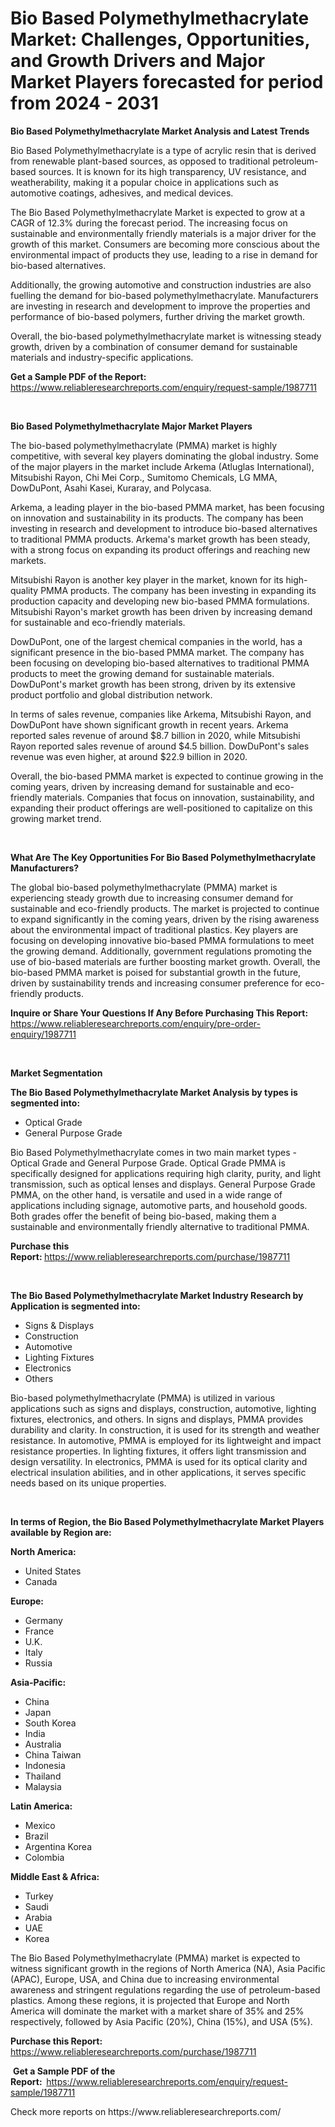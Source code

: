 <p><h1>Bio Based Polymethylmethacrylate Market: Challenges, Opportunities, and Growth Drivers and Major Market Players forecasted for period from 2024 - 2031</h1></p><p><strong>Bio Based Polymethylmethacrylate Market Analysis and Latest Trends</strong></p>
<p><p>Bio Based Polymethylmethacrylate is a type of acrylic resin that is derived from renewable plant-based sources, as opposed to traditional petroleum-based sources. It is known for its high transparency, UV resistance, and weatherability, making it a popular choice in applications such as automotive coatings, adhesives, and medical devices.</p><p>The Bio Based Polymethylmethacrylate Market is expected to grow at a CAGR of 12.3% during the forecast period. The increasing focus on sustainable and environmentally friendly materials is a major driver for the growth of this market. Consumers are becoming more conscious about the environmental impact of products they use, leading to a rise in demand for bio-based alternatives.</p><p>Additionally, the growing automotive and construction industries are also fuelling the demand for bio-based polymethylmethacrylate. Manufacturers are investing in research and development to improve the properties and performance of bio-based polymers, further driving the market growth.</p><p>Overall, the bio-based polymethylmethacrylate market is witnessing steady growth, driven by a combination of consumer demand for sustainable materials and industry-specific applications.</p></p>
<p><strong>Get a Sample PDF of the Report:&nbsp;</strong> <a href="https://www.reliableresearchreports.com/enquiry/request-sample/1987711">https://www.reliableresearchreports.com/enquiry/request-sample/1987711</a></p>
<p>&nbsp;</p>
<p><strong>Bio Based Polymethylmethacrylate Major Market Players</strong></p>
<p><p>The bio-based polymethylmethacrylate (PMMA) market is highly competitive, with several key players dominating the global industry. Some of the major players in the market include Arkema (Atluglas International), Mitsubishi Rayon, Chi Mei Corp., Sumitomo Chemicals, LG MMA, DowDuPont, Asahi Kasei, Kuraray, and Polycasa.</p><p>Arkema, a leading player in the bio-based PMMA market, has been focusing on innovation and sustainability in its products. The company has been investing in research and development to introduce bio-based alternatives to traditional PMMA products. Arkema's market growth has been steady, with a strong focus on expanding its product offerings and reaching new markets.</p><p>Mitsubishi Rayon is another key player in the market, known for its high-quality PMMA products. The company has been investing in expanding its production capacity and developing new bio-based PMMA formulations. Mitsubishi Rayon's market growth has been driven by increasing demand for sustainable and eco-friendly materials.</p><p>DowDuPont, one of the largest chemical companies in the world, has a significant presence in the bio-based PMMA market. The company has been focusing on developing bio-based alternatives to traditional PMMA products to meet the growing demand for sustainable materials. DowDuPont's market growth has been strong, driven by its extensive product portfolio and global distribution network.</p><p>In terms of sales revenue, companies like Arkema, Mitsubishi Rayon, and DowDuPont have shown significant growth in recent years. Arkema reported sales revenue of around $8.7 billion in 2020, while Mitsubishi Rayon reported sales revenue of around $4.5 billion. DowDuPont's sales revenue was even higher, at around $22.9 billion in 2020.</p><p>Overall, the bio-based PMMA market is expected to continue growing in the coming years, driven by increasing demand for sustainable and eco-friendly materials. Companies that focus on innovation, sustainability, and expanding their product offerings are well-positioned to capitalize on this growing market trend.</p></p>
<p>&nbsp;</p>
<p><strong>What Are The Key Opportunities For Bio Based Polymethylmethacrylate Manufacturers?</strong></p>
<p><p>The global bio-based polymethylmethacrylate (PMMA) market is experiencing steady growth due to increasing consumer demand for sustainable and eco-friendly products. The market is projected to continue to expand significantly in the coming years, driven by the rising awareness about the environmental impact of traditional plastics. Key players are focusing on developing innovative bio-based PMMA formulations to meet the growing demand. Additionally, government regulations promoting the use of bio-based materials are further boosting market growth. Overall, the bio-based PMMA market is poised for substantial growth in the future, driven by sustainability trends and increasing consumer preference for eco-friendly products.</p></p>
<p><strong>Inquire or Share Your Questions If Any Before Purchasing This Report:</strong> <a href="https://www.reliableresearchreports.com/enquiry/pre-order-enquiry/1987711">https://www.reliableresearchreports.com/enquiry/pre-order-enquiry/1987711</a></p>
<p>&nbsp;</p>
<p><strong>Market Segmentation</strong></p>
<p><strong>The Bio Based Polymethylmethacrylate Market Analysis by types is segmented into:</strong></p>
<p><ul><li>Optical Grade</li><li>General Purpose Grade</li></ul></p>
<p><p>Bio Based Polymethylmethacrylate comes in two main market types - Optical Grade and General Purpose Grade. Optical Grade PMMA is specifically designed for applications requiring high clarity, purity, and light transmission, such as optical lenses and displays. General Purpose Grade PMMA, on the other hand, is versatile and used in a wide range of applications including signage, automotive parts, and household goods. Both grades offer the benefit of being bio-based, making them a sustainable and environmentally friendly alternative to traditional PMMA.</p></p>
<p><strong>Purchase this Report:&nbsp;</strong><a href="https://www.reliableresearchreports.com/purchase/1987711">https://www.reliableresearchreports.com/purchase/1987711</a></p>
<p>&nbsp;</p>
<p><strong>The Bio Based Polymethylmethacrylate Market Industry Research by Application is segmented into:</strong></p>
<p><ul><li>Signs & Displays</li><li>Construction</li><li>Automotive</li><li>Lighting Fixtures</li><li>Electronics</li><li>Others</li></ul></p>
<p><p>Bio-based polymethylmethacrylate (PMMA) is utilized in various applications such as signs and displays, construction, automotive, lighting fixtures, electronics, and others. In signs and displays, PMMA provides durability and clarity. In construction, it is used for its strength and weather resistance. In automotive, PMMA is employed for its lightweight and impact resistance properties. In lighting fixtures, it offers light transmission and design versatility. In electronics, PMMA is used for its optical clarity and electrical insulation abilities, and in other applications, it serves specific needs based on its unique properties.</p></p>
<p>&nbsp;</p>
<p><strong>In terms of Region, the Bio Based Polymethylmethacrylate Market Players available by Region are:</strong></p>
<p>
    <p> <strong> North America: </strong>
        <ul>
            <li>United States</li>
            <li>Canada</li>
        </ul>
        </p> 
    <p> <strong> Europe: </strong>
        <ul>
            <li>Germany</li>
            <li>France</li>
            <li>U.K.</li>
            <li>Italy</li>
            <li>Russia</li>
        </ul>
        </p> 
    <p> <strong> Asia-Pacific: </strong>
        <ul>
            <li>China</li>
            <li>Japan</li>
            <li>South Korea</li>
            <li>India</li>
            <li>Australia</li>
            <li>China Taiwan</li>
            <li>Indonesia</li>
            <li>Thailand</li>
            <li>Malaysia</li>
        </ul>
        </p> 
    <p> <strong> Latin America: </strong>
        <ul>
            <li>Mexico</li>
            <li>Brazil</li>
            <li>Argentina Korea</li>
            <li>Colombia</li>
        </ul>
        </p> 
    <p> <strong> Middle East & Africa: </strong>
        <ul>
            <li>Turkey</li>
            <li>Saudi</li>
            <li>Arabia</li>
            <li>UAE</li>
            <li>Korea</li>
        </ul>
    </p>
    </p>
<p><p>The Bio Based Polymethylmethacrylate (PMMA) market is expected to witness significant growth in the regions of North America (NA), Asia Pacific (APAC), Europe, USA, and China due to increasing environmental awareness and stringent regulations regarding the use of petroleum-based plastics. Among these regions, it is projected that Europe and North America will dominate the market with a market share of 35% and 25% respectively, followed by Asia Pacific (20%), China (15%), and USA (5%).</p></p>
<p><strong>Purchase this Report: </strong><a href="https://www.reliableresearchreports.com/purchase/1987711">https://www.reliableresearchreports.com/purchase/1987711</a></p>
<p>&nbsp;<strong>Get a Sample PDF of the Report:&nbsp;&nbsp;</strong><a href="https://www.reliableresearchreports.com/enquiry/request-sample/1987711">https://www.reliableresearchreports.com/enquiry/request-sample/1987711</a></p>
<p><strong></strong></p>
<p>Check more reports on https://www.reliableresearchreports.com/</p>